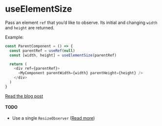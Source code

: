 # useElementSize

Pass an element `ref` that you’d like to observe. Its initial and changing `width` and `height` are returned.

Example:

```js
const ParentComponent = () => {
  const parentRef = useRef(null)
  const [width, height] = useElementSize(parentRef)

  return (
    <div ref={parentRef}>
      <MyComponent parentWidth={width} parentHeight={height} />
    </div>
  )
}
```

[Read the blog post](https://blog.nathanfitzsimmons.com/2021/05/05/window-pains-using-element-queries-in-your-react-app/)

#### TODO
- Use a single `ResizeObserver` ([Read more](https://groups.google.com/a/chromium.org/g/blink-dev/c/z6ienONUb5A/m/F5-VcUZtBAAJ))
